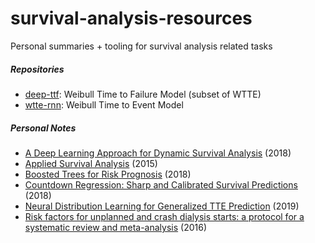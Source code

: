 # survival-analysis-resources

Personal summaries + tooling for survival analysis related tasks

##### Repositories
- [deep-ttf](https://github.com/gm-spacagna/deep-ttf): Weibull Time to Failure Model (subset of WTTE)
- [wtte-rnn](https://github.com/ragulpr/wtte-rnn): Weibull Time to Event Model

##### Personal Notes
- [A Deep Learning Approach for Dynamic Survival Analysis](https://github.com/roninlaw/survival-analysis-resources/blob/master/A%20Deep%20Learning%20Approach%20for%20Dynamic%20Survival%20Analysis%20with%20Competing%20Risks.md) (2018) 
- [Applied Survival Analysis](https://github.com/roninlaw/survival-analysis-resources/blob/master/Applied%20Survival%20Analysis.md) (2015) 
- [Boosted Trees for Risk Prognosis](https://github.com/roninlaw/survival-analysis-resources/blob/master/Boosted%20Trees%20for%20Risk%20Prognosis.md) (2018) 
- [Countdown Regression: Sharp and Calibrated Survival Predictions](https://github.com/roninlaw/survival-analysis-resources/blob/master/Countdown%20Regression:%20Sharp%20and%20Calibrated%20Survival%20Predictions.md) (2018) 
- [Neural Distribution Learning for Generalized TTE Prediction](https://github.com/roninlaw/survival-analysis-resources/blob/master/Neural%20Distribution%20Learning%20for%20Generalized%20TTE%20Prediction.md) (2019) 
- [Risk factors for unplanned and crash dialysis starts: a protocol for a systematic review and meta-analysis](https://github.com/roninlaw/survival-analysis-resources/blob/master/Risk%20factors%20for%20unplanned%20and%20crash%20dialysis%20starts:%20a%20protocol%20for%20a%20systematic%20review%20and%20meta-analysis.md) (2016) 

